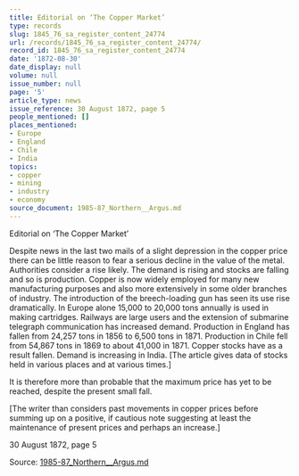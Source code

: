 ```yaml
---
title: Editorial on ‘The Copper Market’
type: records
slug: 1845_76_sa_register_content_24774
url: /records/1845_76_sa_register_content_24774/
record_id: 1845_76_sa_register_content_24774
date: '1872-08-30'
date_display: null
volume: null
issue_number: null
page: '5'
article_type: news
issue_reference: 30 August 1872, page 5
people_mentioned: []
places_mentioned:
- Europe
- England
- Chile
- India
topics:
- copper
- mining
- industry
- economy
source_document: 1985-87_Northern__Argus.md
---
```


Editorial on ‘The Copper Market’

Despite news in the last two mails of a slight depression in the copper price there can be little reason to fear a serious decline in the value of the metal.  Authorities consider a rise likely.  The demand is rising and stocks are falling and so is production.  Copper is now widely employed for many new manufacturing purposes and also more extensively in some older branches of industry.  The introduction of the breech-loading gun has seen its use rise dramatically.  In Europe alone 15,000 to 20,000 tons annually is used in making cartridges.  Railways are large users and the extension of submarine telegraph communication has increased demand.  Production in England has fallen from 24,257 tons in 1856 to 6,500 tons in 1871.  Production in Chile fell from 54,867 tons in 1869 to about 41,000 in 1871.  Copper stocks have as a result fallen.  Demand is increasing in India.  [The article gives data of stocks held in various places and at various times.]

It is therefore more than probable that the maximum price has yet to be reached, despite the present small fall.

[The writer than considers past movements in copper prices before summing up on a positive, if cautious note suggesting at least the maintenance of present prices and perhaps an increase.]

30 August 1872, page 5

Source: [1985-87_Northern__Argus.md](/downloads/markdown/1985-87_Northern__Argus.md)
